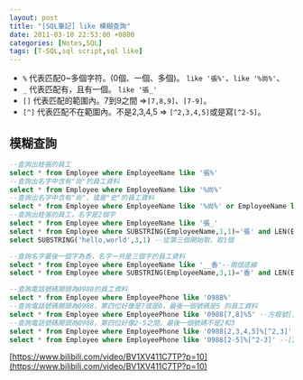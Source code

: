 ```yaml
---
layout: post
title: "[SQL筆記] like 模糊查詢"
date: 2011-03-10 22:53:00 +0800
categories: [Notes,SQL]
tags: [T-SQL,sql script,sql like]
---
```


- `%` 代表匹配0~多個字符。(0個、一個、多個)。
`like '張%'`、`like '%尚%'`、
- `_` 代表匹配有，且有一個。 `like '張_'`
- `[]` 代表匹配的範圍內。7到9之間 =>`[7,8,9]`、`[7-9]`。
- `[^]` 代表匹配不在範圍內。不是2,3,4,5 => `[^2,3,4,5]`或是寫`[^2-5]`。


## 模糊查詢

```sql
--查詢出姓張的員工
select * from Employee where EmployeeName like '張%'
--查詢出名字中含有"尚"的員工資料
select * from Employee where EmployeeName like '%尚%'
--查詢出名字中含有"尚"，或是"史"的員工資料
select * from Employee where EmployeeName like '%尚%' or EmployeeName like '%史%'
--查詢出姓張的員工，名字是2個字
select * from Employee where EmployeeName like '張_'
select * from Employee where SUBSTRING(EmployeeName,1,1)='張' and LEN(EmployeeName)=2
select SUBSTRING('hello,world',3,1) --從第三個開始取，取1個

--查詢名字最後一個字為香，名字一共是三個字的員工資料
select * from Employee where EmployeeName like '__香'--兩個底線
select * from Employee where SUBSTRING(EmployeeName,3,1)='香' and LEN(EmployeeName) = 3

--查詢電話號碼開頭為0988的員工資料
select * from Employee where EmployeePhone like '0988%'
--查詢電話號碼開頭為0988，第四位好像是7或是8，最後一個號碼是5 的員工資料
select * from Employee where EmployeePhone like '0988[7,8]%5' --方框號[]代表 匹配的範圍內
--查詢電話號碼開頭為0988，第四位好像2-5之間，最後一個號碼不是2和3
select * from Employee where EmployeePhone like '0988[2,3,4,5]%[^2,3]'
select * from Employee where EmployeePhone like '0988[2-5]%[^2-3]' --[2-5]代表2到5之間
```


[https://www.bilibili.com/video/BV1XV411C7TP?p=10](https://www.bilibili.com/video/BV1XV411C7TP?p=10)
